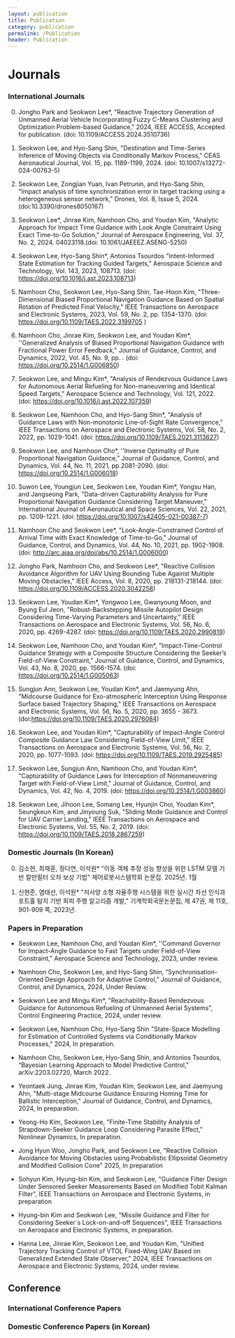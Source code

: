 ```yaml
---
layout: publication
title: Publication
category: publication
permalink: /Publication
header: Publication
---
```


# Journals

### International Journals


0. Jongho Park and Seokwon Lee*, "Reactive Trajectory Generation of Unmanned Aerial Vehicle Incorporating Fuzzy C-Means Clustering and Optimization Problem-based Guidance," 2024, IEEE ACCESS, Accepted for publication. (doi: 10.1109/ACCESS.2024.3510736)
0. Seokwon Lee, and Hyo-Sang Shin, "Destination and Time-Series Inference of Moving Objects via Conditionally Markov Process," CEAS Aeronautical Journal, Vol. 15, pp. 1189-1199, 2024. (doi: 10.1007/s13272-024-00763-5)

0. Seokwon Lee, Zongjian Yuan, Ivan Petrunin, and Hyo-Sang Shin, "Impact analysis of time synchronization error in target tracking using a heterogeneous sensor network," Drones,  Vol. 8, Issue 5, 2024. (doi:10.3390/drones8050167)

1. Seokwon Lee*, Jinrae Kim, Namhoon Cho, and Youdan Kim, "Analytic Approach for Impact Time Guidance with Look Angle Constraint Using Exact Time-to-Go Solution," Journal of Aerospace Engineering, Vol. 37, No. 2, 2024. 04023118.(doi: 10.1061/JAEEEZ.ASENG-5250)

2. Seokwon Lee, Hyo-Sang Shin*, Antonios Tsourdos "Intent-Informed State Estimation for Tracking  Guided Targets," Aerospace Science and Technology, Vol. 143, 2023, 108713. (doi: https://doi.org/10.1016/j.ast.2023.108713)

3. Namhoon Cho, Seokwon Lee, Hyo-Sang Shin, Tae-Hoon Kim, "Three-Dimensional Biased Proportional Navigation Guidance Based on Spatial Rotation of Predicted Final Velocity," IEEE Transactions on Aerospace and Electronic Systems, 2023, Vol. 59, No. 2, pp. 1354-1370. (doi: https://doi.org/10.1109/TAES.2022.3199705 )

4. Namhoon Cho, Jinrae Kim, Seokwon Lee, and Youdan Kim*, ''Generalized Analysis of Biased Proportional Navigation Guidance with Fractional Power Error Feedback," Journal of Guidance, Control, and Dynamics, 2022, Vol. 45, No. 9, pp. . (doi: https://doi.org/10.2514/1.G006850)

5. Seokwon Lee, and Mingu Kim*, "Analysis of Rendezvous Guidance Laws for Autonomous Aerial Refueling for Non-maneuvering and Identical Speed Targets," Aerospace Science and Technology, Vol. 121, 2022. (doi: https://doi.org/10.1016/j.ast.2022.107359)

6. Seokwon Lee, Namhoon Cho, and Hyo-Sang Shin*, "Analysis of Guidance Laws with Non-monotonic Line-of-Sight Rate Convergence," IEEE Transactions on Aerospace and Electronic Systems, Vol. 58, No. 2, 2022, pp. 1029-1041. (doi: https://doi.org/10.1109/TAES.2021.3113627)

7. Seokwon Lee, and Namhoon Cho*, ''Inverse Optimality of Pure Proportional Navigation Guidance,” Journal of Guidance, Control, and Dynamics, Vol. 44, No. 11, 2021, pp.2081-2090. (doi: https://doi.org/10.2514/1.G006018)

8. Suwon Lee, Youngjun Lee, Seokwon Lee, Youdan Kim*, Yongsu Han, and Jangseong Park, "Data-driven Capturability Analysis for Pure Proportional Navigation Guidance Considering Target Maneuver," International Journal of Aeronautical and Space Sciences, Vol. 22, 2021, pp. 1209-1221. (doi: https://doi.org/10.1007/s42405-021-00387-7) 

9. Namhoon Cho and Seokwon Lee*, "Look-Angle-Constrained Control of Arrival Time with Exact Knowledge of Time-to-Go," Journal of Guidance, Control, and Dynamics, Vol. 44, No. 10, 2021, pp. 1902-1908. (doi: http://arc.aiaa.org/doi/abs/10.2514/1.G006000)

10. Jongho Park, Namhoon Cho, and Seokwon Lee*, "Reactive Collision Avoidance Algorithm for UAV Using Bounding Tube Against Multiple Moving Obstacles," IEEE Access, Vol. 8, 2020, pp. 218131-218144. (doi: https://doi.org/10.1109/ACCESS.2020.3042258)

11. Seokwon Lee, Youdan Kim*, Yongwoo Lee, Gwanyoung Moon, and Byung Eul Jeon, "Robust-Backstepping Missile Autopilot Design Considering Time-Varying Parameters and Uncertainty," IEEE Transactions on Aerospace and Electronic Systems, Vol. 56, No. 6, 2020, pp. 4269-4287. (doi: https://doi.org/10.1109/TAES.2020.2990819)

12. Seokwon Lee, Namhoon Cho, and Youdan Kim*, "Impact-Time-Control Guidance Strategy with a Composite Structure Considering the Seeker’s Field-of-View Constraint,"  Journal of Guidance, Control, and Dynamics, Vol. 43, No. 8, 2020, pp. 1566-1574. (doi: https://doi.org/10.2514/1.G005063)

13. Sungjun Ann, Seokwon Lee, Youdan Kim*, and Jaemyung Ahn, "Midcourse Guidance for Exo-atmospheric Interception Using Response Surface based Trajectory Shaping," IEEE Transactions on Aerospace and Electronic Systems, Vol. 56, No. 5, 2020, pp. 3655 - 3673. (doi:https://doi.org/10.1109/TAES.2020.2976084)

14. Seokwon Lee, and Youdan Kim*, "Capturability of Impact-Angle Control Composite Guidance Law Considering Field-of-View Limit," IEEE Transactions on Aerospace and Electronic Systems, Vol. 56, No. 2, 2020, pp. 1077-1093. (doi: https://doi.org/10.1109/TAES.2019.2925485)

15. Seokwon Lee, Sungjun Ann, Namhoon Cho, and Youdan Kim*, "Capturability of Guidance Laws for Interception of Nonmaneuvering Target with Field-of-View Limit," Journal of Guidance, Control, and Dynamics, Vol. 42, No. 4, 2019. (doi: https://doi.org/10.2514/1.G003860) 

16. Seokwon Lee, Jihoon Lee, Somang Lee, Hyunjin Choi, Youdan Kim*, Seungkeun Kim, and Jinyoung Suk,  "Sliding Mode Guidance and Control for UAV Carrier Landing," IEEE Transactions on Aerospace and Electronic Systems, Vol. 55, No. 2, 2019. (doi: https://doi.org/10.1109/TAES.2018.2867259) 

### Domestic Journals (In Korean)

0. 김소현, 최재훈, 정다연, 이석원* "이동 객체 추정 성능 향상을 위한 LSTM 모델 기반 칼만필터 오차 보상 기법" 제어로봇시스템학회 논문집. 2025년. 1월

1. 신현준, 염태선, 이석원* "저사양 소형 자율주행 시스템을 위한 실시간 차선 인식과 포트홀 탐지 기반 회피 주행 알고리즘 개발," 기계학회국문논문집, 제 47권, 제 11호, 901-909 쪽, 2023년. 



### Papers in Preparation

* Seokwon Lee, Namhoon Cho, and Youdan Kim*, ''Command Governor for Impact-Angle Guidance to Fast Targets under Field-of-View Constraint,"  Aerospace Science and Technology, 2023, under review.

* Namhoon Cho, Seokwon Lee, and Hyo-Sang Shin, “Synchronisation-Oriented Design Approach for Adaptive Control,” Journal of Guidance, Control, and Dynamics, 2024, Under Review.

* Seokwon Lee and Mingu Kim*, "Reachability-Based Rendezvous Guidance for Autonomous Refueling of Unmanned Aerial Systems", Control Engineering Practice, 2024, under review.

* Seokwon Lee, Namhoon Cho, Hyo-Sang Shin "State-Space Modelling for Estimation of Controlled Systems via Conditionally Markov Processes," 2024, In preparation.

* Namhoon Cho, Seokwon Lee, Hyo-Sang Shin, and Antonios Tsourdos, “Bayesian Learning Approach to Model Predictive Control,” arXiv:2203.02720, March 2022.

* Yeontaek Jung, Jinrae Kim, Youdan Kim, Seokwon Lee, and Jaemyung Ahn, "Multi-stage Midcourse Guidance Ensuring Homing Time for Ballistic Interception," Journal of Guidance, Control, and Dynamics, 2024, In preparation.

* Yeong-Ho Kim, Seokwon Lee, "Finite-Time Stability Analysis of Strapdown-Seeker Guidance Loop Considering Parasite Effect," Nonlinear Dynamics, In preparation.

* Jong Hyun Woo, Jongho Park, and Seokwon Lee, "Reactive Collision Avoidance for Moving Obstacles using Probabilistic Ellipsoidal Geometry and Modified Collision Cone" 2025, In preparation

* Sohyun Kim, Hyung-bin Kim, and Seokwon Lee, "Guidance Filter Design Under Sensored Seeker Measurements Based on Modified Tobit Kalman Filter", IEEE Transactions on Aerospace and Electronic Systems, in preparation

* Hyung-bin Kim and Seokwon Lee, "Missile Guidance and Filter for Considering Seeker`s Lock-on-and-off Sequences", IEEE Transactions on Aerospace and Electronic Systems, in preparation. 

* Hanna Lee, Jinrae Kim, Seokwon Lee, and Youdan Kim, "Unified Trajectory Tracking Control of VTOL Fixed-Wing UAV Based on Generalized Extended State Observer," 2024, IEEE Transactions on Aerospace and Electronic Systems, 2024, under review.

## Conference

### International Conference Papers



### Domestic Conference Papers (in Korean)